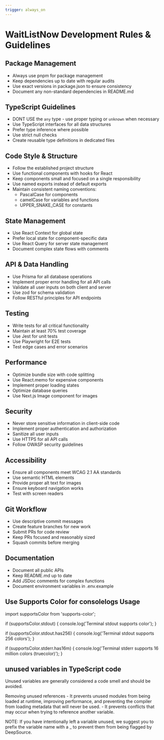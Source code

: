 ```yaml
---
trigger: always_on
---
```


# WaitListNow Development Rules & Guidelines

## Package Management

- Always use pnpm for package management
- Keep dependencies up to date with regular audits
- Use exact versions in package.json to ensure consistency
- Document any non-standard dependencies in README.md

## TypeScript Guidelines

- DONT USE the `any` type - use proper typing or `unknown` when necessary
- Use TypeScript interfaces for all data structures
- Prefer type inference where possible
- Use strict null checks
- Create reusable type definitions in dedicated files

## Code Style & Structure

- Follow the established project structure
- Use functional components with hooks for React
- Keep components small and focused on a single responsibility
- Use named exports instead of default exports
- Maintain consistent naming conventions:
  - PascalCase for components
  - camelCase for variables and functions
  - UPPER_SNAKE_CASE for constants

## State Management

- Use React Context for global state
- Prefer local state for component-specific data
- Use React Query for server state management
- Document complex state flows with comments

## API & Data Handling

- Use Prisma for all database operations
- Implement proper error handling for all API calls
- Validate all user inputs on both client and server
- Use zod for schema validation
- Follow RESTful principles for API endpoints

## Testing

- Write tests for all critical functionality
- Maintain at least 70% test coverage
- Use Jest for unit tests
- Use Playwright for E2E tests
- Test edge cases and error scenarios

## Performance

- Optimize bundle size with code splitting
- Use React.memo for expensive components
- Implement proper loading states
- Optimize database queries
- Use Next.js Image component for images

## Security

- Never store sensitive information in client-side code
- Implement proper authentication and authorization
- Sanitize all user inputs
- Use HTTPS for all API calls
- Follow OWASP security guidelines

## Accessibility

- Ensure all components meet WCAG 2.1 AA standards
- Use semantic HTML elements
- Provide proper alt text for images
- Ensure keyboard navigation works
- Test with screen readers

## Git Workflow

- Use descriptive commit messages
- Create feature branches for new work
- Submit PRs for code review
- Keep PRs focused and reasonably sized
- Squash commits before merging

## Documentation

- Document all public APIs
- Keep README.md up to date
- Add JSDoc comments for complex functions
- Document environment variables in .env.example

## Use Supports Color for consolelogs Usage

import supportsColor from 'supports-color';

if (supportsColor.stdout) {
console.log('Terminal stdout supports color');
}

if (supportsColor.stdout.has256) {
console.log('Terminal stdout supports 256 colors');
}

if (supportsColor.stderr.has16m) {
console.log('Terminal stderr supports 16 million colors (truecolor)');
}

## unused variables in TypeScript code

Unused variables are generally considered a code smell and should be avoided.

Removing unused references - It prevents unused modules from being loaded at runtime, improving performance, and preventing the compiler from loading metadata that will never be used. - It prevents conflicts that may occur when trying to reference another variable.

NOTE: If you have intentionally left a variable unused, we suggest you to prefix the variable name with a \_ to prevent them from being flagged by DeepSource.
